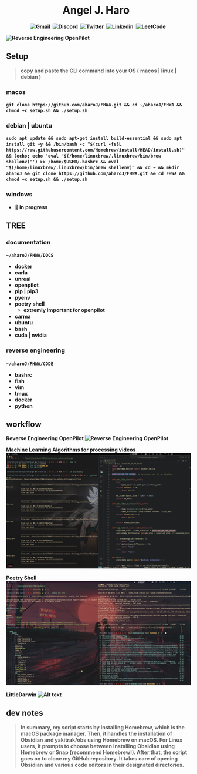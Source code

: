 <h1 align="center"><b> Angel J. Haro
<img src="https://docs.google.com/uc?export=download&id=1JqFc6WL-cTtJBQgW9tusQAZhQ3H9hGae" alt="" height="25" >
<img src="https://docs.google.com/uc?export=download&id=1HsBpakQVutfOmxBcPbGpKdo_oGEoKJZT" alt="" height="35" >
</h1>

<!-- START  -->
<div align="center">
<a href="https://aharoj.io"><img src="https://img.shields.io/badge/website-000000?style=for-the-badge&logo=Portfolio&logoColor=white" alt="Gmail" /></a>&nbsp;
<a href="https://discord.gg/HDDQ6pUMHt"><img src="https://img.shields.io/badge/Discord-7289DA?style=for-the-badge&logo=discord&logoColor=white" alt="Discord" /></a>&nbsp;
<a href="https://twitter.com/aharoJ"><img src="https://img.shields.io/badge/Twitter-1DA1F2?style=for-the-badge&logo=twitter&logoColor=white" alt="Twitter" /></a>&nbsp;
<a href="https://www.linkedin.com/in/aharoJ/"><img src="https://img.shields.io/badge/LinkedIn-0077B5?style=for-the-badge&logo=linkedin&logoColor=white" alt="Linkedin" /></a>&nbsp;
<a href="https://leetcode.com/aharoJ/"><img src="https://img.shields.io/badge/-LeetCode-FFA116?style=for-the-badge&logo=LeetCode&logoColor=black" alt="LeetCode" /></a>&nbsp;
<br/>
</div>  
<!-- END -->

![Reverse Engineering OpenPilot](<z/aharo 2023-07-31 at 2.34.10 AM.png>)

## Setup

> copy and paste the CLI command into your OS ( macos | linux | debian )

### macos

```
git clone https://github.com/aharoJ/FHWA.git && cd ~/aharoJ/FHWA && chmod +x setup.sh && ./setup.sh
```

### debian | ubuntu

```
sudo apt update && sudo apt-get install build-essential && sudo apt install git -y && /bin/bash -c "$(curl -fsSL https://raw.githubusercontent.com/Homebrew/install/HEAD/install.sh)" && (echo; echo 'eval "$(/home/linuxbrew/.linuxbrew/bin/brew shellenv)"') >> /home/$USER/.bashrc && eval "$(/home/linuxbrew/.linuxbrew/bin/brew shellenv)" && cd ~ && mkdir aharoJ && git clone https://github.com/aharoJ/FHWA.git && cd FHWA && chmod +x setup.sh && ./setup.sh
```

### windows

- 🤢 in progress

## TREE

### documentation

`~/aharoJ/FHWA/DOCS`

- docker
- carla
- unreal
- openpilot
- pip | pip3
- pyenv
- poetry shell
  - extremly important for openpilot
- carma
- ubuntu
- bash
- cuda | nvidia

### reverse engineering

`~/aharoJ/FHWA/CODE`

- bashrc
- fish
- vim
- tmux
- docker
- python


## workflow

Reverse Engineering OpenPilot
![Reverse Engineering OpenPilot](<z/aharo 2023-07-31 at 2.34.10 AM.png>)

Machine Learning Algorithms for processing videos
![Machine Learning Algorithms for processing videos](<z/aharo 2023-06-26 at 11.21.44 AM.png>)

Poetry Shell
![Poetry Shell](<z/aharo 2023-06-28 at 8.21.15 AM (2).png>)

LittleDarwin
![Alt text](<z/aharo 2023-07-30 at 6.40.58 PM.png>)

## dev notes
>
> In summary, my script starts by installing Homebrew, which is the macOS package manager. Then, it handles the installation of Obsidian and yakitrak/obs using Homebrew on macOS. For Linux users, it prompts to choose between installing Obsidian using Homebrew or Snap (recommend Homebrew!). After that, the script goes on to clone my GitHub repository. It takes care of opening Obsidian and various code editors in their designated directories.
